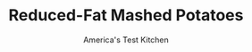 ---
layout: ../../layouts/MarkdownPostLayout.astro
title: Reduced-Fat Mashed Potatoes
author: America's Test Kitchen
pubDate: 2023-03-15
description: "Butter and cream supply luxe flavor and texture to traditional mashed potatoes. How do you keep the character of the dish yet slash calories and fat?"
image_url: https://res.cloudinary.com/hksqkdlah/image/upload/ar_1:1,c_fill,dpr_2.0,f_auto,fl_lossy.progressive.strip_profile,g_faces:auto,q_auto:low,w_344/9116_sfs-makeovermashedpotatoes-7-275537
tags: ["Side Dishes","American","Potatoes","Light","Thanksgiving"]
calories: 1122
protein: 5
carbohydrates: 42
fats: 
fiber: 5
ingredients: ["2 pounds, Yukon Gold potatoes, peeled and cut into 1-inch pieces","1/2 cup, fat-free half-and-half","1 tablespoon, unsalted butter","2 , garlic cloves, peeled and smashed","1 , bay leaf",", Salt and pepper","3 tablespoons, low-fat mayonnaise"]
serves: 4
time: "45 minutes"
instructions: ["Bring potatoes and enough water to cover by 1 inch to boil in large pot over high heat. Reduce heat to medium and simmer until potatoes are tender, 20 to 25 minutes.","Meanwhile, bring half-and-half, butter, garlic, bay leaf, 1 teaspoon salt, and ¼ teaspoon pepper to boil in small saucepan over high heat. Remove from heat, cover, and let stand for 15 minutes. Discard garlic and bay leaf.","Reserve ½ cup potato cooking water. Drain potatoes thoroughly. Set ricer or food mill over now-empty pot and press or mill potatoes into pot. Stir in warm half-and-half mixture, mayonnaise, and ¼ cup reserved potato water, adding additional potato water as needed. Season with salt and pepper to taste. Serve."]
nutrition: ["1020 mg Potassium","162 mg Phosphorus","67 mg Calcium","1 mg Iron","57 mg Magnesium","637 mg Sodium","10 g Fat","2 mg Niacin (B3)","2 g Monounsaturated","2 g Polyunsaturated","45 mg Vitamin C","18 mg Cholesterol","4 g Saturated","5 g Fiber","37 µg Folate (food)","3 g Sugars","9 µg Vitamin K","212 g Water","42 g Carbs","37 µg Folate equivalent (total)","5 g Protein","54 µg Vitamin A","280 kcal Energy","1122 calories"]
notes: "We prefer Hellmann’s low-fat mayonnaise. Use the flat edge of a chef’s knife to smash the peeled garlic cloves. A ricer or a food mill makes for an exceptionally creamy mash, but if you don’t own either one, use a potato masher."
---